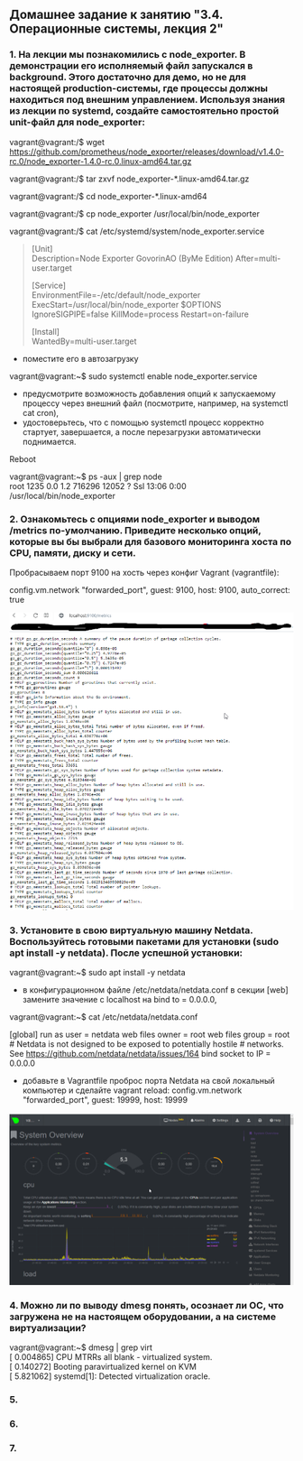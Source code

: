 ## Домашнее задание к занятию "3.4. Операционные системы, лекция 2"

### 1. На лекции мы познакомились с node_exporter. В демонстрации его исполняемый файл запускался в background. Этого достаточно для демо, но не для настоящей production-системы, где процессы должны находиться под внешним управлением. Используя знания из лекции по systemd, создайте самостоятельно простой unit-файл для node_exporter:

vagrant@vagrant:/$ wget https://github.com/prometheus/node_exporter/releases/download/v1.4.0-rc.0/node_exporter-1.4.0-rc.0.linux-amd64.tar.gz

vagrant@vagrant:/$ tar zxvf node_exporter-*.linux-amd64.tar.gz

vagrant@vagrant:/$ cd node_exporter-*.linux-amd64

vagrant@vagrant:/$ cp node_exporter /usr/local/bin/node_exporter

vagrant@vagrant:/$ cat /etc/systemd/system/node_exporter.service

>[Unit]  
Description=Node Exporter GovorinAO (ByMe Edition)
After=multi-user.target
>
>[Service]  
EnvironmentFile=-/etc/default/node_exporter
ExecStart=/usr/local/bin/node_exporter $OPTIONS
IgnoreSIGPIPE=false
KillMode=process
Restart=on-failure
>
>[Install]  
WantedBy=multi-user.target

* поместите его в автозагрузку

vagrant@vagrant:~$ sudo systemctl enable node_exporter.service

* предусмотрите возможность добавления опций к запускаемому процессу через внешний файл (посмотрите, например, на systemctl cat cron),
* удостоверьтесь, что с помощью systemctl процесс корректно стартует, завершается, а после перезагрузки автоматически поднимается.

Reboot

vagrant@vagrant:~$ ps -aux | grep node  
root        1235  0.0  1.2 716296 12052 ?        Ssl  13:06   0:00 /usr/local/bin/node_exporter

### 2. Ознакомьтесь с опциями node_exporter и выводом /metrics по-умолчанию. Приведите несколько опций, которые вы бы выбрали для базового мониторинга хоста по CPU, памяти, диску и сети.

Пробрасываем порт 9100 на хость через конфиг Vagrant (vagrantfile):  

config.vm.network  "forwarded_port", guest: 9100, host: 9100, auto_correct: true

![](https://github.com/sergey-svet-melnikov/My-Tutorial/blob/main/DevOps-22/Home_Work/03-sysadmin-04-os/node_exporter.png)

### 3. Установите в свою виртуальную машину Netdata. Воспользуйтесь готовыми пакетами для установки (sudo apt install -y netdata). После успешной установки:

vagrant@vagrant:~$ sudo apt install -y netdata

* в конфигурационном файле /etc/netdata/netdata.conf в секции [web] замените значение с localhost на bind to = 0.0.0.0,  

vagrant@vagrant:~$ cat /etc/netdata/netdata.conf

[global]
        run as user = netdata
        web files owner = root
        web files group = root
        # Netdata is not designed to be exposed to potentially hostile
        # networks. See https://github.com/netdata/netdata/issues/164
        bind socket to IP = 0.0.0.0

* добавьте в Vagrantfile проброс порта Netdata на свой локальный компьютер и сделайте vagrant reload: config.vm.network "forwarded_port", guest: 19999, host: 19999    

![](https://github.com/sergey-svet-melnikov/My-Tutorial/blob/main/DevOps-22/Home_Work/03-sysadmin-04-os/netdata.png)


### 4. Можно ли по выводу dmesg понять, осознает ли ОС, что загружена не на настоящем оборудовании, а на системе виртуализации?

vagrant@vagrant:~$ dmesg | grep virt  
[    0.004865] CPU MTRRs all blank - virtualized system.  
[    0.140272] Booting paravirtualized kernel on KVM  
[    5.821062] systemd[1]: Detected virtualization oracle.  

### 5.  


### 6.
### 7.